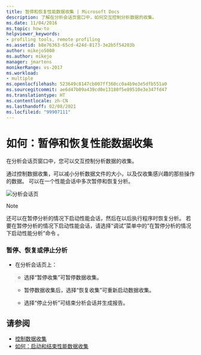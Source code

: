 ```yaml
---
title: 暂停和恢复性能数据收集 | Microsoft Docs
description: 了解在分析会话页窗口中，如何交互控制分析数据的收集。
ms.date: 11/04/2016
ms.topic: how-to
helpviewer_keywords:
- profiling tools, remote profiling
ms.assetid: b8e76363-65cd-424d-8173-3e2b5f54203b
author: mikejo5000
ms.author: mikejo
manager: jmartens
monikerRange: vs-2017
ms.workload:
- multiple
ms.openlocfilehash: 523649c8147cb007ff360cc0a4b9e3e5dfb551a0
ms.sourcegitcommit: ae6d47b09a439cd0e13180f5e89510e3e347fd47
ms.translationtype: HT
ms.contentlocale: zh-CN
ms.lasthandoff: 02/08/2021
ms.locfileid: "99907111"
---
```

# <a name="how-to-pause-and-resume-performance-data-collection"></a>如何：暂停和恢复性能数据收集
在分析会话页窗口中，您可以交互控制分析数据的收集。

 通过控制数据收集，可以减小分析数据文件的大小，以及仅收集感兴趣的那些操作的数据。 可以在一个性能会话中多次暂停和恢复分析。

 ![分析会话页](../profiling/media/prof_profilingsessionpage.png "PROF_ProfilingSessionPage")

> [!NOTE]
> 还可以在暂停分析的情况下启动性能会话，然后在以后执行程序时恢复分析。 若要在暂停分析的情况下启动性能会话，请选择“调试”菜单中的“在暂停分析的情况下启动性能分析”命令 。

### <a name="to-pause--resume-or-stop-profiling"></a>暂停、恢复或停止分析

- 在分析会话页上：

  - 选择“暂停收集”可暂停数据收集。

  - 暂停数据收集后，选择“恢复收集”可重新启动数据收集。

  - 选择“停止分析”可结束分析会话并生成报告。

## <a name="see-also"></a>请参阅
- [控制数据收集](../profiling/controlling-data-collection.md)
- [如何：启动和结束性能数据收集](../profiling/how-to-start-and-end-performance-data-collection.md)
